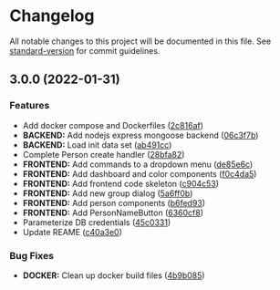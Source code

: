 # Changelog

All notable changes to this project will be documented in this file. See [standard-version](https://github.com/conventional-changelog/standard-version) for commit guidelines.

## 3.0.0 (2022-01-31)


### Features

* Add docker compose and Dockerfiles ([2c816af](https://github.com/fengxia41103/ibm/commit/2c816affb49a78563200d5ebcc2b8be8cefe1bc3))
* **BACKEND:** Add nodejs express mongoose backend ([06c3f7b](https://github.com/fengxia41103/ibm/commit/06c3f7be9468f6793514712c34a5292de00d3a9b))
* **BACKEND:** Load init data set ([ab491cc](https://github.com/fengxia41103/ibm/commit/ab491cc6ee814eb54ac5f0907bffffc95e67e7f7))
* Complete Person create handler ([28bfa82](https://github.com/fengxia41103/ibm/commit/28bfa8211c3452d72fee91535ceff26f122cb7db))
* **FRONTEND:** Add commands to a dropdown menu ([de85e6c](https://github.com/fengxia41103/ibm/commit/de85e6c3ccab70c9fe93a585dbf3f21fd2882246))
* **FRONTEND:** Add dashboard and color components ([f0c4da5](https://github.com/fengxia41103/ibm/commit/f0c4da527edc213f86d832a2ff2bd171aadb6021))
* **FRONTEND:** Add frontend code skeleton ([c904c53](https://github.com/fengxia41103/ibm/commit/c904c5377fe6f4efacbc5419114ebc3dcf6e0ce8))
* **FRONTEND:** Add new group dialog ([5a6ff0b](https://github.com/fengxia41103/ibm/commit/5a6ff0b51769711d62c15351900485ba0659cc3f))
* **FRONTEND:** Add person components ([b6fed93](https://github.com/fengxia41103/ibm/commit/b6fed93c23cba61bb0d0122de18b763e6dd3afc1))
* **FRONTEND:** Add PersonNameButton ([6360cf8](https://github.com/fengxia41103/ibm/commit/6360cf8771ebdb8b99f46c807752c26603c79437))
* Parameterize DB credentials ([45c0331](https://github.com/fengxia41103/ibm/commit/45c03314409337d0734313385fd86c3ae3abfc6b))
* Update REAME ([c40a3e0](https://github.com/fengxia41103/ibm/commit/c40a3e03e90c02e8b6cb3eeabc2234019de14b00))


### Bug Fixes

* **DOCKER:** Clean up docker build files ([4b9b085](https://github.com/fengxia41103/ibm/commit/4b9b085897129993dd96aeddaf6c5193d4efd995))
